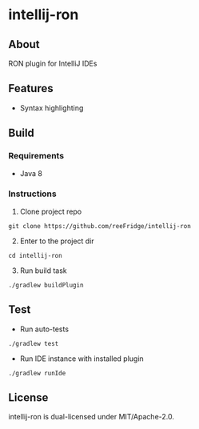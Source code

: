 # intellij-ron

## About

RON plugin for IntelliJ IDEs

## Features

- Syntax highlighting

## Build

### Requirements

* Java 8

### Instructions

1. Clone project repo
```
git clone https://github.com/reeFridge/intellij-ron
```
2. Enter to the project dir
```
cd intellij-ron
```
3. Run build task
```
./gradlew buildPlugin
```

## Test

* Run auto-tests
```
./gradlew test
```
* Run IDE instance with installed plugin
```
./gradlew runIde
```

## License

intellij-ron is dual-licensed under MIT/Apache-2.0.

